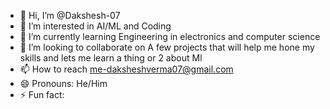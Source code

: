 - 👋 Hi, I’m @Dakshesh-07
- 👀 I’m interested in AI/ML and Coding
- 🌱 I’m currently learning Engineering in electronics and computer science
- 💞️ I’m looking to collaborate on A few projects that will help me hone my skills and lets me learn a thing or 2 about Ml
- 📫 How to reach me-daksheshverma07@gmail.com
- 😄 Pronouns: He/Him
- ⚡ Fun fact: 

<!---
Dakshesh-07/Dakshesh-07 is a ✨ special ✨ repository because its `README.md` (this file) appears on your GitHub profile.
You can click the Preview link to take a look at your changes.
--->
